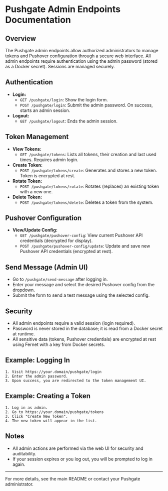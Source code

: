 # Pushgate Admin Endpoints Documentation

## Overview
The Pushgate admin endpoints allow authorized administrators to manage tokens and Pushover configuration through a secure web interface. All admin endpoints require authentication using the admin password (stored as a Docker secret). Sessions are managed securely.

## Authentication
- **Login:**
  - `GET /pushgate/login`: Show the login form.
  - `POST /pushgate/login`: Submit the admin password. On success, starts an admin session.
- **Logout:**
  - `GET /pushgate/logout`: Ends the admin session.

## Token Management
- **View Tokens:**
  - `GET /pushgate/tokens`: Lists all tokens, their creation and last used times. Requires admin login.
- **Create Token:**
  - `POST /pushgate/tokens/create`: Generates and stores a new token. Token is encrypted at rest.
- **Rotate Token:**
  - `POST /pushgate/tokens/rotate`: Rotates (replaces) an existing token with a new one.
- **Delete Token:**
  - `POST /pushgate/tokens/delete`: Deletes a token from the system.

## Pushover Configuration
- **View/Update Config:**
  - `GET /pushgate/pushover-config`: View current Pushover API credentials (decrypted for display).
  - `POST /pushgate/pushover-config/update`: Update and save new Pushover API credentials (encrypted at rest).

## Send Message (Admin UI)
- Go to `/pushgate/send-message` after logging in.
- Enter your message and select the desired Pushover config from the dropdown.
- Submit the form to send a test message using the selected config.

## Security
- All admin endpoints require a valid session (login required).
- Password is never stored in the database; it is read from a Docker secret at runtime.
- All sensitive data (tokens, Pushover credentials) are encrypted at rest using Fernet with a key from Docker secrets.

## Example: Logging In
```
1. Visit https://your.domain/pushgate/login
2. Enter the admin password.
3. Upon success, you are redirected to the token management UI.
```

## Example: Creating a Token
```
1. Log in as admin.
2. Go to https://your.domain/pushgate/tokens
3. Click "Create New Token".
4. The new token will appear in the list.
```

## Notes
- All admin actions are performed via the web UI for security and auditability.
- If your session expires or you log out, you will be prompted to log in again.

---
For more details, see the main README or contact your Pushgate administrator.
